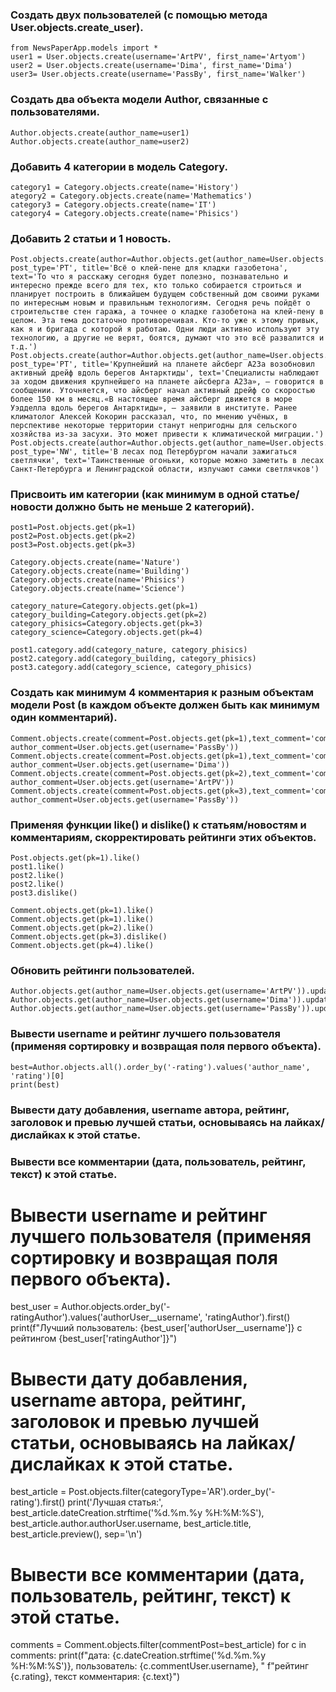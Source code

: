 ### Создать двух пользователей (с помощью метода User.objects.create_user).
```
from NewsPaperApp.models import *  
user1 = User.objects.create(username='ArtPV', first_name='Artyom')
user2 = User.objects.create(username='Dima', first_name='Dima')
user3= User.objects.create(username='PassBy', first_name='Walker')
```
### Создать два объекта модели Author, связанные с пользователями.
```
Author.objects.create(author_name=user1)
Author.objects.create(author_name=user2) 
```

### Добавить 4 категории в модель Category.
```
category1 = Category.objects.create(name='History')
ategory2 = Category.objects.create(name='Mathematics') 
category3 = Category.objects.create(name='IT')
category4 = Category.objects.create(name='Phisics')
```
### Добавить 2 статьи и 1 новость.
```
Post.objects.create(author=Author.objects.get(author_name=User.objects.get(username='Dima')), post_type='PT', title='Всё о клей-пене для кладки газобетона', text='То что я расскажу сегодня будет полезно, познавательно и интересно прежде всего для тех, кто только собирается строиться и планирует построить в ближайшем будущем собственный дом своими руками по интересным новым и правильным технологиям. Сегодня речь пойдёт о строительстве стен гаража, а точнее о кладке газобетона на клей-пену в целом. Эта тема достаточно противоречивая. Кто-то уже к этому привык, как я и бригада с которой я работаю. Одни люди активно используют эту технологию, а другие не верят, боятся, думают что это всё развалится и т.д.')
Post.objects.create(author=Author.objects.get(author_name=User.objects.get(username='ArtPV')), post_type='PT', title='Крупнейший на планете айсберг А23а возобновил активный дрейф вдоль берегов Антарктиды', text='Специалисты наблюдают за ходом движения крупнейшего на планете айсберга А23а», — говорится в сообщении. Уточняется, что айсберг начал активный дрейф со скоростью более 150 км в месяц.«В настоящее время айсберг движется в море Уэдделла вдоль берегов Антарктиды», — заявили в институте. Ранее климатолог Алексей Кокорин рассказал, что, по мнению учёных, в перспективе некоторые территории станут непригодны для сельского хозяйства из-за засухи. Это может привести к климатической миграции.')
Post.objects.create(author=Author.objects.get(author_name=User.objects.get(username='ArtPV')), post_type='NW', title='В лесах под Петербургом начали зажигаться светлячки', text='Таинственные огоньки, которые можно заметить в лесах Санкт-Петербурга и Ленинградской области, излучают самки светлячков')  
```
### Присвоить им категории (как минимум в одной статье/новости должно быть не меньше 2 категорий).
```
post1=Post.objects.get(pk=1)
post2=Post.objects.get(pk=2) 
post3=Post.objects.get(pk=3) 

Category.objects.create(name='Nature')
Category.objects.create(name='Building')
Category.objects.create(name='Phisics')
Category.objects.create(name='Science')

category_nature=Category.objects.get(pk=1)
category_building=Category.objects.get(pk=2)
category_phisics=Category.objects.get(pk=3)          
category_science=Category.objects.get(pk=4)

post1.category.add(category_nature, category_phisics)
post2.category.add(category_building, category_phisics)
post3.category.add(category_science, category_phisics)
```
### Создать как минимум 4 комментария к разным объектам модели Post (в каждом объекте должен быть как минимум один комментарий).
```
Comment.objects.create(comment=Post.objects.get(pk=1),text_comment='comment1', author_comment=User.objects.get(username='PassBy'))
Comment.objects.create(comment=Post.objects.get(pk=1),text_comment='comment1', author_comment=User.objects.get(username='Dima'))
Comment.objects.create(comment=Post.objects.get(pk=2),text_comment='comment1', author_comment=User.objects.get(username='ArtPV'))
Comment.objects.create(comment=Post.objects.get(pk=3),text_comment='comment1', author_comment=User.objects.get(username='PassBy'))
```
### Применяя функции like() и dislike() к статьям/новостям и комментариям, скорректировать рейтинги этих объектов.
```
Post.objects.get(pk=1).like()
post1.like()
post2.like()
post2.like()
post3.dislike()

Comment.objects.get(pk=1).like()
Comment.objects.get(pk=1).like()
Comment.objects.get(pk=2).like() 
Comment.objects.get(pk=3).dislike() 
Comment.objects.get(pk=4).like()
```
### Обновить рейтинги пользователей.
```
Author.objects.get(author_name=User.objects.get(username='ArtPV')).update_rating()
Author.objects.get(author_name=User.objects.get(username='Dima')).update_rating()
Author.objects.get(author_name=User.objects.get(username='PassBy')).update_rating()
```
### Вывести username и рейтинг лучшего пользователя (применяя сортировку и возвращая поля первого объекта).
```
best=Author.objects.all().order_by('-rating').values('author_name', 'rating')[0]
print(best)
```
### Вывести дату добавления, username автора, рейтинг, заголовок и превью лучшей статьи, основываясь на лайках/дислайках к этой статье.

### Вывести все комментарии (дата, пользователь, рейтинг, текст) к этой статье.

# Вывести username и рейтинг лучшего пользователя (применяя сортировку и возвращая поля первого объекта).
best_user = Author.objects.order_by('-ratingAuthor').values('authorUser__username', 'ratingAuthor').first()
print(f"Лучший пользователь: {best_user['authorUser__username']} с рейтингом {best_user['ratingAuthor']}")

# Вывести дату добавления, username автора, рейтинг, заголовок и превью лучшей статьи, основываясь на лайках/дислайках к этой статье.
best_article = Post.objects.filter(categoryType='AR').order_by('-rating').first()
print('Лучшая статья:', best_article.dateCreation.strftime('%d.%m.%y %H:%M:%S'), best_article.author.authorUser.username,
      best_article.title, best_article.preview(), sep='\n')

# Вывести все комментарии (дата, пользователь, рейтинг, текст) к этой статье.
comments = Comment.objects.filter(commentPost=best_article)
for c in comments:
      print(f"дата: {c.dateCreation.strftime('%d.%m.%y %H:%M:%S')}, пользователь: {c.commentUser.username}, "
            f"рейтинг {c.rating}, текст комментария: {c.text}")

